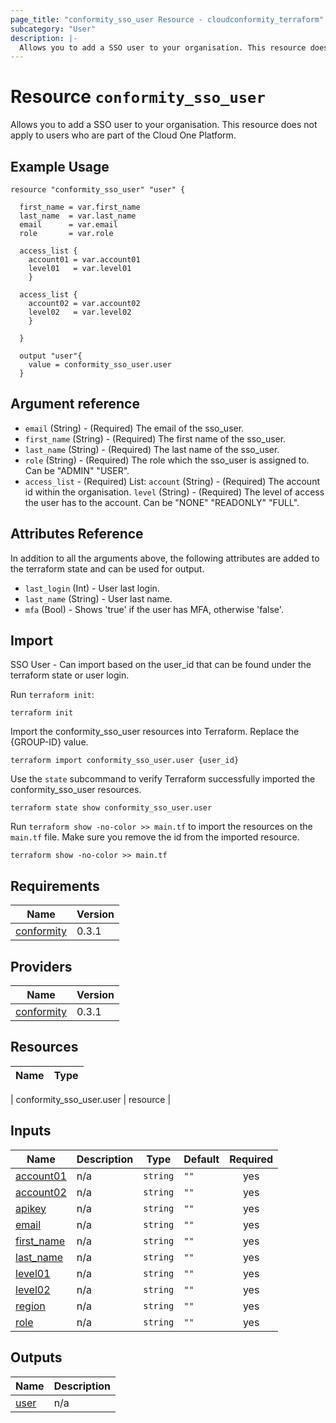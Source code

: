 ```yaml
---
page_title: "conformity_sso_user Resource - cloudconformity_terraform"
subcategory: "User"
description: |-
  Allows you to add a SSO user to your organisation. This resource does not apply to users who are part of the Cloud One Platform.
---
```


# Resource `conformity_sso_user`
Allows you to add a SSO user to your organisation. This resource does not apply to users who are part of the Cloud One Platform.

## Example Usage
```hcl
resource "conformity_sso_user" "user" {

  first_name = var.first_name
  last_name  = var.last_name
  email      = var.email
  role       = var.role

  access_list {
    account01 = var.account01
    level01   = var.level01
    }

  access_list {
    account02 = var.account02
    level02   = var.level02
    }

  }

  output "user"{
    value = conformity_sso_user.user
  }
```

## Argument reference

 - `email` (String) - (Required) The email of the sso_user.
 - `first_name` (String) - (Required) The first name of the sso_user.
 - `last_name` (String) - (Required) The last name of the sso_user.
 - `role` (String) - (Required) The role which the sso_user is assigned to. Can be "ADMIN" "USER".
 - `access_list` - (Required) List:
      `account` (String) - (Required) The account id within the organisation.
      `level` (String) - (Required) The level of access the user has to the account. Can be "NONE" "READONLY" "FULL".

## Attributes Reference

In addition to all the arguments above, the following attributes are added to the terraform state and can be used for output.

 - `last_login` (Int) - User last login.
 - `last_name` (String) - User last name.
 - `mfa` (Bool) - Shows 'true' if the user has MFA, otherwise 'false'.
  
## Import
SSO User - Can import based on the user_id that can be found under the terraform state or user login.

Run `terraform init`:
```hcl
terraform init
```

Import the conformity_sso_user resources into Terraform. Replace the {GROUP-ID} value.
```hcl
terraform import conformity_sso_user.user {user_id}
```

Use the `state` subcommand to verify Terraform successfully imported the conformity_sso_user resources.
```hcl
terraform state show conformity_sso_user.user
```

Run `terraform show -no-color >> main.tf` to import the resources on the `main.tf` file. Make sure you remove the id from the imported resource.
```hcl
terraform show -no-color >> main.tf
```

## Requirements

| Name | Version |
|------|---------|
| <a name="requirement_conformity"></a> [conformity](#requirement\_conformity) | 0.3.1 |

## Providers

| Name | Version |
|------|---------|
| <a name="provider_conformity"></a> [conformity](#provider\_conformity) | 0.3.1 |

## Resources

| Name | Type |
|------|------|

| conformity_sso_user.user | resource |

## Inputs

| Name | Description | Type | Default | Required |
|------|-------------|------|---------|:--------:|
| <a name="input_account01"></a> [account01](#input\_account01) | n/a | `string` | `""` | yes |
| <a name="input_account02"></a> [account02](#input\_account02) | n/a | `string` | `""` | yes |
| <a name="input_apikey"></a> [apikey](#input\_apikey) | n/a | `string` | `""` | yes |
| <a name="input_email"></a> [email](#input\_email) | n/a | `string` | `""` | yes |
| <a name="input_first_name"></a> [first\_name](#input\_first\_name) | n/a | `string` | `""` | yes |
| <a name="input_last_name"></a> [last\_name](#input\_last\_name) | n/a | `string` | `""` | yes |
| <a name="input_level01"></a> [level01](#input\_level01) | n/a | `string` | `""` | yes |
| <a name="input_level02"></a> [level02](#input\_level02) | n/a | `string` | `""` | yes |
| <a name="input_region"></a> [region](#input\_region) | n/a | `string` | `""` | yes |
| <a name="input_role"></a> [role](#input\_role) | n/a | `string` | `""` | yes |

## Outputs

| Name | Description |
|------|-------------|
| <a name="output_user"></a> [user](#output\_user) | n/a |